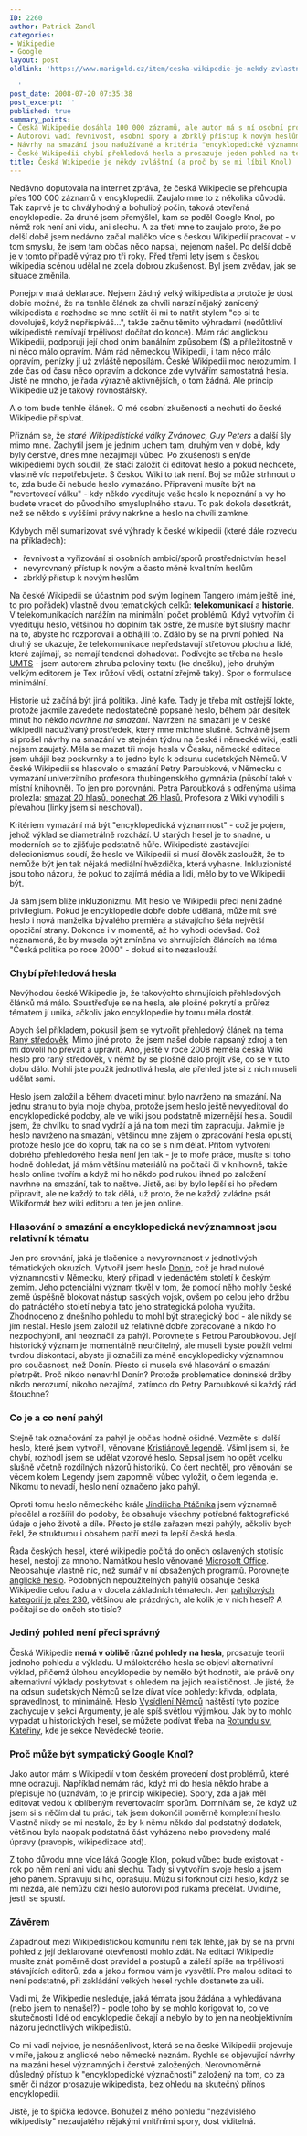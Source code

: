 ```yaml
---
ID: 2260
author: Patrick Zandl
categories:
- Wikipedie
- Google
layout: post
oldlink: 'https://www.marigold.cz/item/ceska-wikipedie-je-nekdy-zvlastni-a-proc-by-se-mi-libil-knol

  '
post_date: 2008-07-20 07:35:38
post_excerpt: ''
published: true
summary_points:
- Česká Wikipedie dosáhla 100 000 záznamů, ale autor má s ní osobní problémy.
- Autorovi vadí řevnivost, osobní spory a zbrklý přístup k novým heslům.
- Návrhy na smazání jsou nadužívané a kritéria "encyklopedické významnosti" nejasná.
- České Wikipedii chybí přehledová hesla a prosazuje jeden pohled na témata.
title: Česká Wikipedie je někdy zvláštní (a proč by se mi líbil Knol)
---
```


Nedávno doputovala na internet zpráva, že česká Wikipedie se přehoupla přes 100 000 záznamů v encyklopedii. Zaujalo mne to z několika důvodů. Tak zaprvé je to chvályhodný a bohulibý počin, taková otevřená encyklopedie. Za druhé jsem přemýšlel, kam se poděl Google Knol, po němž rok není ani vidu, ani slechu. A za třetí mne to zaujalo proto, že po delší době jsem nedávno začal maličko více s českou Wikipedií pracovat - v tom smyslu, že jsem tam občas něco napsal, nejenom našel. Po delší době je v tomto případě výraz pro tři roky. Před třemi lety jsem s českou wikipedia scénou udělal ne zcela dobrou zkušenost. Byl jsem zvědav, jak se situace změnila. 

Ponejprv malá deklarace. Nejsem žádný velký wikipedista a protože je dost dobře možné, že na tenhle článek za chvíli narazí nějaký zanícený wikipedista a rozhodne se mne setřít či mi to natřít stylem "co si to dovoluješ, když nepřispíváš...", takže začnu těmito výhradami (nedůtkliví wikipedisté nemívají trpělivost dočítat do konce). Mám rád anglickou Wikipedii, podporuji její chod oním banálním způsobem ($) a příležitostně v ní něco málo opravím. Mám rád německou Wikipedii, i tam něco málo opravím, penízky jí už zvláště neposílám. České Wikipedii moc nerozumím. I zde čas od času něco opravím a dokonce zde vytvářím samostatná hesla. Jistě ne mnoho, je řada výrazně aktivnějších, o tom žádná. Ale princip Wikipedie už je takový rovnostářský. 

A o tom bude tenhle článek. O mé osobní zkušenosti a nechuti do české Wikipedie přispívat. 

<!--more-->

Přiznám se, že<em> staré Wikipedistické války Zvánovec, Guy Peters</em> a další šly mimo mne. Zachytil jsem je jedním uchem tam, druhým ven v době, kdy byly čerstvé, dnes mne nezajímají vůbec. Po zkušenosti s en/de wikipediemi bych soudil, že stačí založit či editovat heslo a pokud nechcete, vlastně víc nepotřebujete. S českou Wiki to tak není. Boj se může strhnout o to, zda bude či nebude heslo vymazáno. Připraveni musíte být na "revertovací válku" - kdy někdo vyedituje vaše heslo k nepoznání a vy ho budete vracet do původního smysluplného stavu. To pak dokola desetkrát, než se někdo s vyššími právy nakrkne a heslo na chvíli zamkne.  

Kdybych měl sumarizovat své výhrady k české wikipedii (které dále rozvedu na příkladech):

<ul>
<li>řevnivost a vyřizování si osobních ambicí/sporů prostřednictvím hesel</li>
<li>nevyrovnaný přístup k novým a často méně kvalitním heslům</li>
<li>zbrklý přístup k novým heslům</li>
</ul>

Na české Wikipedii se účastním pod svým loginem Tangero (mám ještě jiné, to pro pořádek) vlastně dvou tematických celků: <strong>telekomunikací</strong> a <strong>historie</strong>. V telekomunikacích narážím na minimální počet problémů. Když vytvořím či vyedituju heslo, většinou ho doplním tak ostře, že musíte být slušný machr na to, abyste ho rozporovali a obhájili to. Zdálo by se na první pohled. Na druhý se ukazuje, že telekomunikace nepředstavují střetovou plochu a lidé, které zajímají, se nemají tendenci dohadovat. Podívejte se třeba na heslo <a href="http://cs.wikipedia.org/wiki/Universal_Mobile_Telecommunications_System">UMTS</a> - jsem autorem zhruba poloviny textu (ke dnešku), jeho druhým velkým editorem je Tex (růžoví vědí, ostatní zřejmě taky). Spor o formulace minimální.

Historie už začíná být jiná politika. Jiné kafe. Tady je třeba mít ostřejší lokte, protože jakmile zavedete nedostatečně popsané heslo, během pár desítek minut ho někdo <em>navrhne na smazání</em>. Navržení na smazání je v české wikipedii nadužívaný prostředek, který mne míchne slušně. Schválně jsem si prošel návrhy na smazání ve stejném týdnu na české i německé wiki, jestli nejsem zaujatý. Měla se mazat tři moje hesla v Česku, německé editace jsem uhájil bez poskvrnky a to jedno bylo k odsunu sudetských Němců. V české Wikipedii se hlasovalo o smazání Petry Paroubkové, v Německu o vymazání univerzitního profesora thubingenského gymnázia (působí také v místní knihovně). To jen pro porovnání. Petra Paroubková s odřenýma ušima prolezla: <a href="http://cs.wikipedia.org/wiki/Wikipedie:Hlasování_o_smazání/Petra_Paroubková">smazat 20 hlasů, ponechat 26 hlasů.</a> Profesora z Wiki vyhodili s převahou (linky jsem si neschoval).

Kritériem vymazání má být "encyklopedická významnost" - což je pojem, jehož výklad se diametrálně rozchází. U starých hesel je to snadné, u moderních se to zjišťuje podstatně hůře. Wikipedisté zastávající delecionismus soudí, že heslo ve Wikipedii si musí člověk zasloužit, že to nemůže být jen tak nějaká mediální hvězdička, která vyhasne. Inkluzionisté jsou toho názoru, že pokud to zajímá média a lidi, mělo by to ve Wikipedii být. 

Já sám jsem blíže inkluzionizmu. Mít heslo ve Wikipedii přeci není žádné privilegium. Pokud je encyklopedie dobře dobře udělaná, může mít své heslo i nová manželka bývalého premiéra a stávajícího šéfa největší opoziční strany. Dokonce i v momentě, až ho vyhodí odevšad. Což neznamená, že by musela být zmíněna ve shrnujících článcích na téma "Česká politika po roce 2000" - dokud si to nezaslouží. 

<h3>Chybí přehledová hesla</h3>

Nevýhodou české Wikipedie je, že takovýchto shrnujících přehledových článků má málo. Soustřeďuje se na hesla, ale plošné pokrytí a průřez tématem jí uniká, ačkoliv jako encyklopedie by tomu měla dostát. 

Abych šel příkladem, pokusil jsem se vytvořit přehledový článek na téma <a href="http://cs.wikipedia.org/wiki/Raný_středověk">Raný středověk</a>. Mimo jiné proto, že jsem našel dobře napsaný zdroj a ten mi dovolil ho převzít a upravit. Ano, ještě v roce 2008 neměla česká Wiki heslo pro raný středověk, v němž by se plošně dalo projít vše, co se v tuto dobu dálo. Mohli jste použít jednotlivá hesla, ale přehled jste si z nich museli udělat sami. 

Heslo jsem založil a během dvaceti minut bylo navrženo na smazání. Na jednu stranu to byla moje chyba, protože jsem heslo ještě nevyeditoval do encyklopedické podoby, ale ve wiki jsou podstatně mizernější hesla. Soudil jsem, že chvilku to snad vydrží a já na tom mezi tím zapracuju. Jakmile je heslo navrženo na smazání, většinou mne zájem o zpracování hesla opustí, protože heslo jde do kopru, tak na co se s ním dělat. Přitom vytvoření dobrého přehledového hesla není jen tak - je to moře práce, musíte si toho hodně dohledat, já mám většinu materiálů na počítači či v knihovně, takže heslo online tvořím a když mi ho někdo pod rukou ihned po založení navrhne na smazání, tak to naštve. Jistě, asi by bylo lepší si ho předem připravit, ale ne každý to tak dělá, už proto, že ne každý zvládne psát Wikiformát bez wiki editoru a ten je jen online. 

<h3>Hlasování o smazání a encyklopedická nevýznamnost jsou relativní k tématu</h3>

Jen pro srovnání, jaká je tlačenice a nevyrovnanost v jednotlivých tématických okruzích. Vytvořil jsem heslo <a href="http://cs.wikipedia.org/wiki/Donín_%28hrad%29">Donín</a>, což je hrad nulové významnosti v Německu, který připadl v jedenáctém století k českým zemím. Jeho potenciální význam tkvěl v tom, že pomocí něho mohly české země úspěšně blokovat nástup saských vojsk, ovšem po celou jeho držbu do patnáctého století nebyla tato jeho strategická poloha využita. Zhodnoceno z dnešního pohledu to mohl být strategický bod - ale nikdy se jím nestal. Heslo jsem založil už relativně dobře zpracované a nikdo ho nezpochybnil, ani neoznačil za pahýl. Porovnejte s Petrou Paroubkovou. Její historický význam je momentálně neurčitelný, ale museli byste použít velmi tvrdou diskontaci, abyste ji označili za méně encyklopedicky významnou pro současnost, než Donín. Přesto si musela své hlasování o smazání přetrpět. Proč nikdo nenavrhl Donín? Protože problematice donínské držby nikdo nerozumí, nikoho nezajímá, zatímco do Petry Paroubkové si každý rád šťouchne?

<h3>Co je a co není pahýl</h3>

Stejně tak označování za pahýl je občas hodně ošidné. Vezměte si další heslo, které jsem vytvořil, věnované <a href="http://cs.wikipedia.org/wiki/Kristiánova_legenda">Kristiánově legendě</a>. Všiml jsem si, že chybí, rozhodl jsem se udělat vzorové heslo. Sepsal jsem ho opět vcelku slušně včetně rozdílných názorů historiků. Co čert nechtěl, pro věnování se věcem kolem Legendy jsem zapomněl vůbec vyložit, o čem legenda je. Nikomu to nevadí, heslo není označeno jako pahýl. 

Oproti tomu heslo německého krále <a href="http://cs.wikipedia.org/wiki/Jindřich_I._Ptáčník">Jindřicha Ptáčníka</a> jsem významně předělal a rozšířil do podoby, že obsahuje všechny potřebné faktografické údaje o jeho životě a díle. Přesto je stále zařazen mezi pahýly, ačkoliv bych řekl, že strukturou i obsahem patří mezi ta lepší česká hesla. 

Řada českých hesel, které wikipedie počítá do oněch oslavených stotisíc hesel, nestojí za mnoho. Namátkou heslo věnované <a href="http://cs.wikipedia.org/wiki/Microsoft_Office">Microsoft Office</a>. Neobsahuje vlastně nic, než sumář v ní obsažených programů. Porovnejte <a href="http://en.wikipedia.org/wiki/Microsoft_Office">anglické heslo</a>. Podobných nepoužitelných pahýlů obsahuje česká Wikipedie celou řadu a v docela základních tématech. Jen <a href="http://cs.wikipedia.org/wiki/Kategorie:Kategorie_pahýlů">pahýlových kategorií je přes 230</a>, většinou ale prázdných, ale kolik je v nich hesel? A počítají se do oněch sto tisíc?

<h3>Jediný pohled není přeci správný</h3>

Česká Wikipedie <strong>nemá v oblibě různé pohledy na hesla</strong>, prosazuje teorii jednoho pohledu a výkladu. U málokterého hesla se objeví alternativní výklad, přičemž úlohou encyklopedie by nemělo být hodnotit, ale právě ony alternativní výklady poskytovat s ohledem na jejich realističnost. Je jisté, že na odsun sudetských Němců se lze dívat více pohledy: křivda, odplata, spravedlnost, to minimálně. Heslo <a href="http://cs.wikipedia.org/wiki/Vysídlení_Němců_z_Československa">Vysídlení Němců</a> naštěstí tyto pozice zachycuje v sekci Argumenty, je ale spíš světlou výjimkou. Jak by to mohlo vypadat u historických hesel, se můžete podívat třeba na <a href="http://cs.wikipedia.org/wiki/Rotunda_svaté_Kateřiny">Rotundu sv. Kateřiny</a>, kde je sekce Nevědecké teorie. 


<h3>Proč může být sympatický Google Knol?</h3>

Jako autor mám s Wikipedií v tom českém provedení dost problémů, které mne odrazují. Například nemám rád, když mi do hesla někdo hrabe a přepisuje ho (uznávám, to je princip wikipedie). Spory, zda a jak měl editovat vedou k oblíbeným revertovacím sporům. Domnívám se, že když už jsem si s něčím dal tu práci, tak jsem dokončil poměrně kompletní heslo. Vlastně nikdy se mi nestalo, že by k němu někdo dal podstatný dodatek, většinou byla naopak podstatná část vyházena nebo provedeny malé úpravy (pravopis, wikipedizace atd). 

Z toho důvodu mne více láká Google Klon, pokud vůbec bude existovat - rok po něm není ani vidu ani slechu. Tady si vytvořím svoje heslo a jsem jeho pánem. Spravuju si ho, oprašuju. Můžu si forknout cizí heslo, když se mi nezdá, ale nemůžu cizí heslo autorovi pod rukama předělat. Uvidíme, jestli se spustí. 

<h3>Závěrem</h3>

Zapadnout mezi Wikipedistickou komunitu není tak lehké, jak by se na první pohled z její deklarované otevřenosti mohlo zdát. Na editaci Wikipedie musíte znát poměrně dost pravidel a postupů a záleží spíše na trpělivosti stávajících editorů, zda a jakou formou vám je vysvětlí. Pro malou editaci to není podstatné, při zakládání velkých hesel rychle dostanete za uši.

Vadí mi, že Wikipedie nesleduje, jaká témata jsou žádána a vyhledávána (nebo jsem to nenašel?) - podle toho by se mohlo korigovat to, co ve skutečnosti lidé od encyklopedie čekají a nebylo by to jen na neobjektivním názoru jednotlivých wikipedistů.

Co mi vadí nejvíce, je nesnášenlivost, která se na české Wikipedii projevuje v míře, jakou z anglické nebo německé neznám. Rychle se objevující návrhy na mazání hesel významných i čerstvě založených. Nerovnoměrně důsledný přístup k "encyklopedické význačnosti" založený na tom, co za směr či názor prosazuje wikipedista, bez ohledu na skutečný přínos encyklopedii. 

Jistě, je to špička ledovce. Bohužel z mého pohledu "nezávislého wikipedisty" nezaujatého nějakými vnitřními spory, dost viditelná.